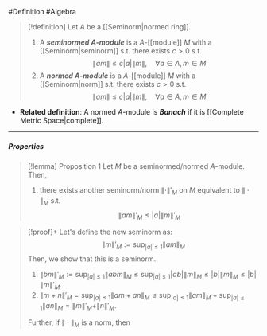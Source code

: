 #Definition #Algebra 

> [!definition]
> Let $A$ be a [[Seminorm|normed ring]]. 
> 1. A ***seminormed $A$-module*** is a $A$-[[module]] $M$ with a [[Seminorm|seminorm]] s.t. there exists $c>0$ s.t. $$\|am\|\leq c\left| a \right| \|m\|,\quad \forall a\in A,m\in M$$
> 2. A ***normed $A$-module*** is a $A$-[[module]] $M$ with a [[Seminorm|norm]] s.t. there exists $c>0$ s.t. $$\|am\|\leq c\left| a \right| \|m\|,\quad \forall a\in A,m\in M$$
- **Related definition**: A normed $A$-module is ***Banach*** if it is [[Complete Metric Space|complete]].
---
##### Properties
> [!lemma] Proposition 1
> Let $M$ be a seminormed/normed $A$-module. Then, 
> 1. there exists another seminorm/norm $\|\cdot\|'_{M}$ on $M$ equivalent to $\|\cdot\|_{M}$ s.t.$$\|am\|'_{M}\leq \left| a \right| \|m\|'_{M} $$  

> [!proof]+
> Let's define the new seminorm as: $$\|m\|'_{M}:=\sup_{\left| a \right| \leq 1}\|am\|_{M}$$Then, we show that this is a seminorm. 
> 1. $\|bm\|'_{M}:=\sup_{\left| a \right|\leq 1}\|abm\|_{M}\leq \sup_{\left| a \right|\leq 1}\left| ab \right|\|m\|_{M}\leq \left| b \right|\|m\|_{M}\leq \left| b \right|\|m\|'_{M}$.
> 2. $\|m+n\|'_{M}=\sup_{\left| a \right|\leq 1}\|am+an\|_{M}\leq\sup_{\left| a \right|\leq 1}\|am\|_{M}+\sup_{\left| a \right|\leq 1}\|an\|_{M}=\|m\|'_{M}+\|n\|'_{M}$.
> 
> Further, if $\|\cdot\|_{M}$ is a norm, then 